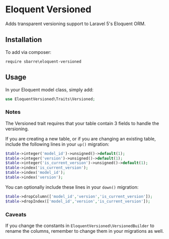 # Eloquent Versioned

Adds transparent versioning support to Laravel 5's Eloquent ORM.

## Installation

To add via composer:

```
require sbarre\eloquent-versioned
```

## Usage

In your Eloquent model class, simply add:

```php
use EloquentVersioned\Traits\Versioned;
```

### Notes

The Versioned trait requires that your table contain 3 fields to handle the versioning.

If you are creating a new table, or if you are changing an existing table, include the following lines in your `up()` migration:

```php
$table->integer('model_id')->unsigned()->default(1);
$table->integer('version')->unsigned()->default(1);
$table->integer('is_current_version')->unsigned()->default(1);
$table->index('is_current_version');
$table->index('model_id');
$table->index('version');
```

You can optionally include these lines in your `down()` migration:

```php
$table->dropColumn(['model_id','version','is_current_version']);
$table->dropIndex(['model_id','version','is_current_version']);
```

### Caveats

If you change the constants in `EloquentVersioned\VersionedBuilder` to rename the columns, remember to change them in your migrations as well.